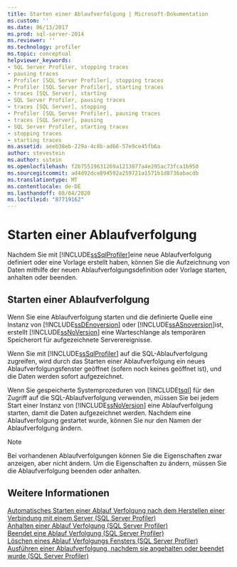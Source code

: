 ```yaml
---
title: Starten einer Ablaufverfolgung | Microsoft-Dokumentation
ms.custom: ''
ms.date: 06/13/2017
ms.prod: sql-server-2014
ms.reviewer: ''
ms.technology: profiler
ms.topic: conceptual
helpviewer_keywords:
- SQL Server Profiler, stopping traces
- pausing traces
- Profiler [SQL Server Profiler], stopping traces
- Profiler [SQL Server Profiler], starting traces
- traces [SQL Server], starting
- SQL Server Profiler, pausing traces
- traces [SQL Server], stopping
- Profiler [SQL Server Profiler], pausing traces
- traces [SQL Server], pausing
- SQL Server Profiler, starting traces
- stopping traces
- starting traces
ms.assetid: aeeb38eb-229a-4c8b-ad66-57e9ce45fb6a
author: stevestein
ms.author: sstein
ms.openlocfilehash: f2b75519631269a1213077a4e295ac73fca1b950
ms.sourcegitcommit: ad4d92dce894592a259721a1571b1d8736abacdb
ms.translationtype: MT
ms.contentlocale: de-DE
ms.lasthandoff: 08/04/2020
ms.locfileid: "87719162"
---
```

# <a name="start-a-trace"></a>Starten einer Ablaufverfolgung
  Nachdem Sie mit [!INCLUDE[ssSqlProfiler](../../includes/sssqlprofiler-md.md)]eine neue Ablaufverfolgung definiert oder eine Vorlage erstellt haben, können Sie die Aufzeichnung von Daten mithilfe der neuen Ablaufverfolgungsdefinition oder Vorlage starten, anhalten oder beenden.  
  
## <a name="starting-a-trace"></a>Starten einer Ablaufverfolgung  
 Wenn Sie eine Ablaufverfolgung starten und die definierte Quelle eine Instanz von [!INCLUDE[ssDEnoversion](../../includes/ssdenoversion-md.md)] oder [!INCLUDE[ssASnoversion](../../includes/ssasnoversion-md.md)]ist, erstellt [!INCLUDE[ssNoVersion](../../includes/ssnoversion-md.md)] eine Warteschlange als temporären Speicherort für aufgezeichnete Serverereignisse.  
  
 Wenn Sie mit [!INCLUDE[ssSqlProfiler](../../includes/sssqlprofiler-md.md)] auf die SQL-Ablaufverfolgung zugreifen, wird durch das Starten einer Ablaufverfolgung ein neues Ablaufverfolgungsfenster geöffnet (sofern noch keines geöffnet ist), und die Daten werden sofort aufgezeichnet.  
  
 Wenn Sie gespeicherte Systemprozeduren von [!INCLUDE[tsql](../../includes/tsql-md.md)] für den Zugriff auf die SQL-Ablaufverfolgung verwenden, müssen Sie bei jedem Start einer Instanz von [!INCLUDE[ssNoVersion](../../includes/ssnoversion-md.md)] eine Ablaufverfolgung starten, damit die Daten aufgezeichnet werden. Nachdem eine Ablaufverfolgung gestartet wurde, können Sie nur den Namen der Ablaufverfolgung ändern.  
  
> [!NOTE]  
>  Bei vorhandenen Ablaufverfolgungen können Sie die Eigenschaften zwar anzeigen, aber nicht ändern. Um die Eigenschaften zu ändern, müssen Sie die Ablaufverfolgung beenden oder anhalten.  
  
## <a name="see-also"></a>Weitere Informationen  
 [Automatisches Starten einer Ablauf Verfolgung nach dem Herstellen einer Verbindung mit einem Server &#40;SQL Server Profiler&#41;](start-a-trace-automatically-after-connecting-to-a-server-sql-server-profiler.md)   
 [Anhalten einer Ablauf Verfolgung &#40;SQL Server Profiler&#41;](pause-a-trace-sql-server-profiler.md)   
 [Beendet eine Ablauf Verfolgung &#40;SQL Server Profiler&#41;](stop-a-trace-sql-server-profiler.md)   
 [Löschen eines Ablauf Verfolgungs Fensters &#40;SQL Server Profiler&#41;](clear-a-trace-window-sql-server-profiler.md)   
 [Ausführen einer Ablaufverfolgung, nachdem sie angehalten oder beendet wurde &#40;SQL Server Profiler&#41;](run-a-trace-after-it-has-been-paused-or-stopped-sql-server-profiler.md)  
  
  
